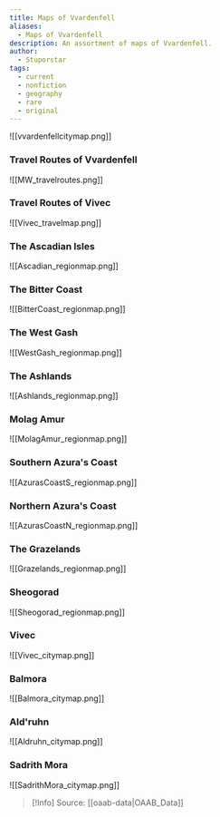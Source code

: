 ```yaml
---
title: Maps of Vvardenfell
aliases:
  - Maps of Vvardenfell
description: An assortment of maps of Vvardenfell.
author:
  - Stuporstar
tags:
  - current
  - nonfiction
  - geography
  - rare
  - original
---
```

![[vvardenfellcitymap.png]]
  
### Travel Routes of Vvardenfell  
![[MW_travelroutes.png]]
  
### Travel Routes of Vivec
![[Vivec_travelmap.png]]
  
### The Ascadian Isles  
![[Ascadian_regionmap.png]]
  
### The Bitter Coast  
![[BitterCoast_regionmap.png]]
  
### The West Gash  
![[WestGash_regionmap.png]]

### The Ashlands
![[Ashlands_regionmap.png]]

### Molag Amur
![[MolagAmur_regionmap.png]]

### Southern Azura's Coast
![[AzurasCoastS_regionmap.png]]

### Northern Azura's Coast
![[AzurasCoastN_regionmap.png]]

### The Grazelands
![[Grazelands_regionmap.png]]

### Sheogorad
![[Sheogorad_regionmap.png]]

### Vivec
![[Vivec_citymap.png]]

### Balmora
![[Balmora_citymap.png]]

### Ald'ruhn
![[Aldruhn_citymap.png]]

### Sadrith Mora
![[SadrithMora_citymap.png]]

> [!Info]
> Source: [[oaab-data|OAAB_Data]]
